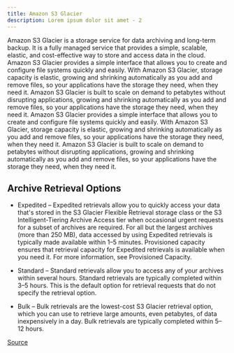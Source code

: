```yaml
---
title: Amazon S3 Glacier
description: Lorem ipsum dolor sit amet - 2
---
```


Amazon S3 Glacier is a storage service for data archiving and long-term backup. It is a fully managed service that provides a simple, scalable, elastic, and cost-effective way to store and access data in the cloud. Amazon S3 Glacier provides a simple interface that allows you to create and configure file systems quickly and easily. With Amazon S3 Glacier, storage capacity is elastic, growing and shrinking automatically as you add and remove files, so your applications have the storage they need, when they need it. Amazon S3 Glacier is built to scale on demand to petabytes without disrupting applications, growing and shrinking automatically as you add and remove files, so your applications have the storage they need, when they need it. Amazon S3 Glacier provides a simple interface that allows you to create and configure file systems quickly and easily. With Amazon S3 Glacier, storage capacity is elastic, growing and shrinking automatically as you add and remove files, so your applications have the storage they need, when they need it. Amazon S3 Glacier is built to scale on demand to petabytes without disrupting applications, growing and shrinking automatically as you add and remove files, so your applications have the storage they need, when they need it.

## Archive Retrieval Options

- Expedited – Expedited retrievals allow you to quickly access your data that's stored in the S3 Glacier Flexible Retrieval storage class or the S3 Intelligent-Tiering Archive Access tier when occasional urgent requests for a subset of archives are required. For all but the largest archives (more than 250 MB), data accessed by using Expedited retrievals is typically made available within 1–5 minutes. Provisioned capacity ensures that retrieval capacity for Expedited retrievals is available when you need it. For more information, see Provisioned Capacity.

- Standard – Standard retrievals allow you to access any of your archives within several hours. Standard retrievals are typically completed within 3–5 hours. This is the default option for retrieval requests that do not specify the retrieval option.

- Bulk – Bulk retrievals are the lowest-cost S3 Glacier retrieval option, which you can use to retrieve large amounts, even petabytes, of data inexpensively in a day. Bulk retrievals are typically completed within 5–12 hours.

[Source](https://docs.aws.amazon.com/amazonglacier/latest/dev/downloading-an-archive-two-steps.html#api-downloading-an-archive-two-steps-retrieval-options)